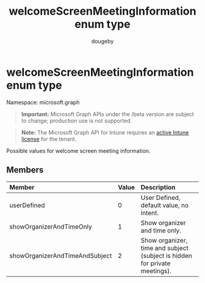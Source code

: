 ﻿---
title: "welcomeScreenMeetingInformation enum type"
description: "Possible values for welcome screen meeting information."
author: "dougeby"
localization_priority: Normal
ms.prod: "intune"
doc_type: enumPageType
---

# welcomeScreenMeetingInformation enum type

Namespace: microsoft.graph

> **Important:** Microsoft Graph APIs under the /beta version are subject to change; production use is not supported.

> **Note:** The Microsoft Graph API for Intune requires an [active Intune license](https://go.microsoft.com/fwlink/?linkid=839381) for the tenant.

Possible values for welcome screen meeting information.

## Members

| Member                         | Value | Description                                                                |
| :----------------------------- | :---- | :------------------------------------------------------------------------- |
| userDefined                    | 0     | User Defined, default value, no intent.                                    |
| showOrganizerAndTimeOnly       | 1     | Show organizer and time only.                                              |
| showOrganizerAndTimeAndSubject | 2     | Show organizer, time and subject (subject is hidden for private meetings). |
